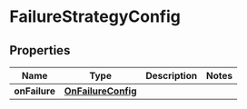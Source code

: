 # FailureStrategyConfig

## Properties
Name | Type | Description | Notes
------------ | ------------- | ------------- | -------------
**onFailure** | [**OnFailureConfig**](OnFailureConfig.md) |  | 

